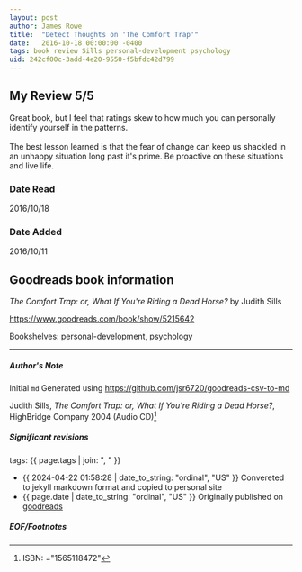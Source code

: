 ```yaml
---
layout: post
author: James Rowe
title:  "Detect Thoughts on 'The Comfort Trap'"
date:   2016-10-18 00:00:00 -0400
tags: book review Sills personal-development psychology
uid: 242cf00c-3add-4e20-9550-f5bfdc42d799
---
```


<!-- highly dependent on how you personally use jekyll templates, and how you want this to show up -->
<!-- escape any jekyll keys with double brackets -->

## My Review 5/5

Great book, but I feel that ratings skew to how much you can personally identify yourself in the patterns.<br/><br/>The best lesson learned is that the fear of change can keep us shackled in an unhappy situation long past it's prime. Be proactive on these situations and live life.

### Date Read
2016/10/18

### Date Added
2016/10/11

## Goodreads book information

*The Comfort Trap: or, What If You're Riding a Dead Horse?* by Judith Sills

https://www.goodreads.com/book/show/5215642

Bookshelves: personal-development, psychology

---

##### Author's Note

Initial `md` Generated using https://github.com/jsr6720/goodreads-csv-to-md

Judith Sills, *The Comfort Trap: or, What If You're Riding a Dead Horse?*,  HighBridge Company 2004 (Audio CD)[^1]

##### Significant revisions

tags: {{ page.tags | join: ", " }} <!-- todo move this somewhere -->

- {{ 2024-04-22 01:58:28 | date_to_string: "ordinal", "US" }} Convereted to jekyll markdown format and copied to personal site
- {{ page.date | date_to_string: "ordinal", "US" }} Originally published on [goodreads](https://www.goodreads.com)

##### EOF/Footnotes

[^1]: ISBN: ="1565118472"